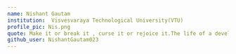 ```yaml
---
name: Nishant Gautam 
institution:  Visvesvaraya Technological University(VTU)
profile_pic: Nis.png
quote: Make it or break it , curse it or rejoice it.The life of a developer is a never ending learning Path 
github_user: NishantGautam023
---
```



